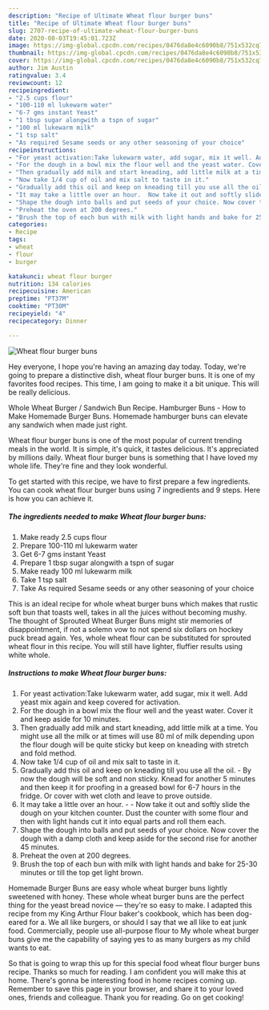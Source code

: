 ```yaml
---
description: "Recipe of Ultimate Wheat flour burger buns"
title: "Recipe of Ultimate Wheat flour burger buns"
slug: 2707-recipe-of-ultimate-wheat-flour-burger-buns
date: 2020-08-03T19:45:01.723Z
image: https://img-global.cpcdn.com/recipes/0476da8e4c6090b8/751x532cq70/wheat-flour-burger-buns-recipe-main-photo.jpg
thumbnail: https://img-global.cpcdn.com/recipes/0476da8e4c6090b8/751x532cq70/wheat-flour-burger-buns-recipe-main-photo.jpg
cover: https://img-global.cpcdn.com/recipes/0476da8e4c6090b8/751x532cq70/wheat-flour-burger-buns-recipe-main-photo.jpg
author: Jim Austin
ratingvalue: 3.4
reviewcount: 12
recipeingredient:
- "2.5 cups flour"
- "100-110 ml lukewarm water"
- "6-7 gms instant Yeast"
- "1 tbsp sugar alongwith a tspn of sugar"
- "100 ml lukewarm milk"
- "1 tsp salt"
- "As required Sesame seeds or any other seasoning of your choice"
recipeinstructions:
- "For yeast activation:Take lukewarm water, add sugar, mix it well. Add yeast mix again and keep covered for activation."
- "For the dough in a bowl mix the flour well and the yeast water. Cover it and keep aside for 10 minutes."
- "Then gradually add milk and start kneading, add little milk at a time. You might use all the milk or at times will use 80 ml of milk depending upon the flour dough will be quite sticky but keep on kneading with stretch and fold method."
- "Now take 1/4 cup of oil and mix salt to taste in it."
- "Gradually add this oil and keep on kneading till you use all the oil. By now the dough will be soft and non sticky. Knead for another 5 minutes and then keep it for proofing in a greased bowl for 6-7 hours in the fridge. Or cover with wet cloth and leave to prove outside."
- "It may take a little over an hour.  Now take it out and softly slide the dough on your kitchen counter. Dust the counter with some flour and then with light hands cut it into equal parts and roll them each."
- "Shape the dough into balls and put seeds of your choice. Now cover the dough with a damp cloth and keep aside for the second rise for another 45 minutes."
- "Preheat the oven at 200 degrees."
- "Brush the top of each bun with milk with light hands and bake for 25-30 minutes or till the top get light brown."
categories:
- Recipe
tags:
- wheat
- flour
- burger

katakunci: wheat flour burger 
nutrition: 134 calories
recipecuisine: American
preptime: "PT37M"
cooktime: "PT30M"
recipeyield: "4"
recipecategory: Dinner

---
```



![Wheat flour burger buns](https://img-global.cpcdn.com/recipes/0476da8e4c6090b8/751x532cq70/wheat-flour-burger-buns-recipe-main-photo.jpg)

Hey everyone, I hope you're having an amazing day today. Today, we're going to prepare a distinctive dish, wheat flour burger buns. It is one of my favorites food recipes. This time, I am going to make it a bit unique. This will be really delicious.

Whole Wheat Burger / Sandwich Bun Recipe. Hamburger Buns - How to Make Homemade Burger Buns. Homemade hamburger buns can elevate any sandwich when made just right.

Wheat flour burger buns is one of the most popular of current trending meals in the world. It is simple, it's quick, it tastes delicious. It's appreciated by millions daily. Wheat flour burger buns is something that I have loved my whole life. They're fine and they look wonderful.


To get started with this recipe, we have to first prepare a few ingredients. You can cook wheat flour burger buns using 7 ingredients and 9 steps. Here is how you can achieve it.

<!--inarticleads1-->

##### The ingredients needed to make Wheat flour burger buns:

1. Make ready 2.5 cups flour
1. Prepare 100-110 ml lukewarm water
1. Get 6-7 gms instant Yeast
1. Prepare 1 tbsp sugar alongwith a tspn of sugar
1. Make ready 100 ml lukewarm milk
1. Take 1 tsp salt
1. Take As required Sesame seeds or any other seasoning of your choice


This is an ideal recipe for whole wheat burger buns which makes that rustic soft bun that toasts well, takes in all the juices without becoming mushy. The thought of Sprouted Wheat Burger Buns might stir memories of disappointment, if not a solemn vow to not spend six dollars on hockey puck bread again. Yes, whole wheat flour can be substituted for sprouted wheat flour in this recipe. You will still have lighter, fluffier results using white whole. 

<!--inarticleads2-->

##### Instructions to make Wheat flour burger buns:

1. For yeast activation:Take lukewarm water, add sugar, mix it well. Add yeast mix again and keep covered for activation.
1. For the dough in a bowl mix the flour well and the yeast water. Cover it and keep aside for 10 minutes.
1. Then gradually add milk and start kneading, add little milk at a time. You might use all the milk or at times will use 80 ml of milk depending upon the flour dough will be quite sticky but keep on kneading with stretch and fold method.
1. Now take 1/4 cup of oil and mix salt to taste in it.
1. Gradually add this oil and keep on kneading till you use all the oil. - By now the dough will be soft and non sticky. Knead for another 5 minutes and then keep it for proofing in a greased bowl for 6-7 hours in the fridge. Or cover with wet cloth and leave to prove outside.
1. It may take a little over an hour. -  - Now take it out and softly slide the dough on your kitchen counter. Dust the counter with some flour and then with light hands cut it into equal parts and roll them each.
1. Shape the dough into balls and put seeds of your choice. Now cover the dough with a damp cloth and keep aside for the second rise for another 45 minutes.
1. Preheat the oven at 200 degrees.
1. Brush the top of each bun with milk with light hands and bake for 25-30 minutes or till the top get light brown.


Homemade Burger Buns are easy whole wheat burger buns lightly sweetened with honey. These whole wheat burger buns are the perfect thing for the yeast bread novice — they&#39;re so easy to make. I adapted this recipe from my King Arthur Flour baker&#39;s cookbook, which has been dog-eared for a. We all like burgers, or should I say that we all like to eat junk food. Commercially, people use all-purpose flour to My whole wheat burger buns give me the capability of saying yes to as many burgers as my child wants to eat. 

So that is going to wrap this up for this special food wheat flour burger buns recipe. Thanks so much for reading. I am confident you will make this at home. There's gonna be interesting food in home recipes coming up. Remember to save this page in your browser, and share it to your loved ones, friends and colleague. Thank you for reading. Go on get cooking!
